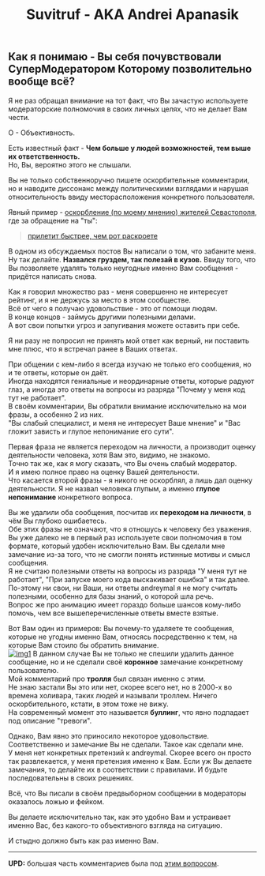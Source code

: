 ﻿---
title: "Suvitruf - **AKA** Andrei Apanasik"
se.owner.user_id: 314403
se.owner.display_name: "Denis640Kb"
se.owner.link: "https://ru.meta.stackoverflow.com/users/314403/denis640kb"
se.link: "https://ru.meta.stackoverflow.com/questions/10327/suvitruf-aka-andrei-apanasik"
se.question_id: 10327
se.post_type: question
se.score: -1
---
<h2>Как я понимаю - Вы себя почувствовали <strong>СуперМодератором</strong> Которому позволительно вообще всё?</h2>

<p>Я не раз обращал внимание на тот факт, что Вы зачастую используете модераторские полномочия в своих личных целях, что не делает Вам чести. <br></p>

<p>О - Объективность. </p>

<p>Есть известный факт - <strong>Чем больше у людей возможностей, тем выше их ответственность.</strong> <br>
Но, Вы, вероятно этого не слышали. <br></p>

<p>Вы не только собственноручно пишете оскорбительные комментарии, но и наводите диссонанс между политическими взглядами и нарушая относительность ввиду месторасположения конкретного пользователя. </p>

<p>Явный пример - <a href="https://ru.meta.stackoverflow.com/questions/10166/%d0%9a%d0%b0%d0%ba-%d0%b2%d1%8b-%d0%be%d1%82%d0%bd%d0%be%d1%81%d0%b8%d1%82%d0%b5%d1%81%d1%8c-%d0%ba-%d0%be%d0%b1%d1%80%d0%b0%d1%89%d0%b5%d0%bd%d0%b8%d1%8e-%d0%bd%d0%b0-%d1%82%d1%8b-%d0%be%d1%82-%d0%bd%d0%b5%d0%b7%d0%bd%d0%b0%d0%ba%d0%be%d0%bc%d1%86%d0%b5%d0%b2/10170#comment42721_10166">оскорбление (по моему мнению) жителей Севастополя</a>, где за обращение на "ты":</p>

<blockquote>
  <p><a href="https://ru.meta.stackoverflow.com/questions/10166/%D0%9A%D0%B0%D0%BA-%D0%B2%D1%8B-%D0%BE%D1%82%D0%BD%D0%BE%D1%81%D0%B8%D1%82%D0%B5%D1%81%D1%8C-%D0%BA-%D0%BE%D0%B1%D1%80%D0%B0%D1%89%D0%B5%D0%BD%D0%B8%D1%8E-%D0%BD%D0%B0-%D1%82%D1%8B-%D0%BE%D1%82-%D0%BD%D0%B5%D0%B7%D0%BD%D0%B0%D0%BA%D0%BE%D0%BC%D1%86%D0%B5%D0%B2/10170#comment42718_10166">прилетит быстрее, чем рот раскроете</a></p>
</blockquote>

<p>В одном из обсуждаемых постов Вы написали о том, что забаните меня. <br>
Ну так делайте. <strong>Назвался груздем, так полезай в кузов.</strong>
Ввиду того, что Вы позволяете удалять только неугодные именно Вам сообщения - придётся написать снова. <br></p>

<p>Как я говорил множество раз - меня совершенно не интересует рейтинг, и я не держусь за место в этом сообществе. <br>Всё от чего я получаю удовольствие - это от помощи людям.<br>
В конце концов - займусь другими полезными делами. <br>
А вот свои попытки угроз и запугивания можете оставить при себе. <br></p>

<p>Я ни разу не попросил не принять мой ответ как верный, ни поставить мне плюс, что я встречал ранее в Ваших ответах. <br></p>

<p>При общении с кем-либо я всегда изучаю не только его сообщения, но и те ответы, которые он даёт. <br>
Иногда находятся гениальные и неординарные ответы, которые радуют глаз, а иногда это ответы на вопросы из разряда "Почему у меня код тут не работает". <br>
В своём комментарии, Вы обратили внимание исключительно на мои фразы, а особенно 2 из них. <br>
"Вы слабый специалист, и меня не интересует Ваше мнение" и "Вас гложит зависть и глупое непонимание его сути". </p>

<p>Первая фраза не является переходом на личности, а производит оценку деятельности человека, хотя Вам это, видимо, не знакомо. <br>
Точно так же, как я могу сказать, что Вы очень слабый модератор. <br>
И я имею полное право на оценку Вашей деятельности.  <br>
Что касается второй фразы - я никого не оскорблял, а лишь дал оценку деятельности. Я не назвал человека глупым, а именно <strong>глупое непонимание</strong> конкретного вопроса. <br></p>

<p>Вы же удалили оба сообщения, посчитав их <strong>переходом на личности</strong>, в чём Вы глубоко ошибаетесь. <br>
Обе этих фразы не означают, что я отношусь к человеку без уважения. <br>
Вы уже далеко не в первый раз используете свои полномочия в том формате, который удобен исключительно Вам. Вы сделали мне замечание из-за того, что не смогли понять истинные мотивы и смысл сообщения. <br>
Я не считаю полезными ответы на вопросы из разряда "У меня тут не работает", "При запуске моего кода выскакивает ошибка" и так далее. По-этому ни свои, ни Ваши, ни ответы andreymal я не могу считать полезными, особенно для базы знаний, о которой шла речь. <br>
Вопрос же про анимацию имеет гораздо больше шансов кому-либо помочь, чем все вышеперечисленные ответы вместе взятые. <br></p>

<p>Вот Вам один из примеров:
Вы почему-то удаляете те сообщения, которые не угодны именно Вам, относясь посредственно к тем, на которые Вам стоило бы обратить внимание. <br>
<a href="https://i.stack.imgur.com/6A9Fi.png" rel="nofollow noreferrer"><img src="https://i.stack.imgur.com/6A9Fi.png" alt="img1"></a>
В данном случае Вы не только не спешили удалить данное сообщение, но и не сделали своё <strong>коронное</strong> замечание конкретному пользователю. <br>
Мой комментарий про <strong>тролля</strong> был связан именно с этим.<br>
Не знаю застали Вы это или нет, скорее всего нет, но в 2000-х во времена холивара, таких людей и называли троллем. Ничего оскорбительного, кстати, в этом тоже не вижу.<br>
На современный момент это называется <strong>буллинг</strong>, что явно подпадает под описание "тревоги". <br></p>

<p>Однако, Вам явно это приносило некоторое удовольствие. Соответственно и замечание Вы не сделали. Такое как сделали мне. <br>
У меня нет конкретных претензий к andreymal. Скорее всего он просто так развлекается, у меня претензия именно к Вам. Если уж Вы делаете замечания, то делайте их в соответствии с правилами. И будьте последовательны в своих решениях. <br></p>

<p>Всё, что Вы писали в своём предвыборном сообщении в модераторы оказалось ложью и фейком. <br></p>

<p>Вы делаете исключительно так, как это удобно Вам и устраивает именно Вас, без какого-то объективного взгляда на ситуацию. <br></p>

<p>И стыдно должно быть как раз именно Вам. </p>

<hr>

<p><strong>UPD:</strong> большая часть комментариев была под <a href="https://ru.meta.stackoverflow.com/q/10319/15479">этим вопросом</a>.</p>
